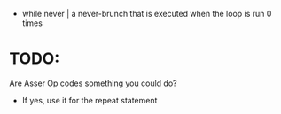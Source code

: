 ﻿- while never | a never-brunch that is executed when the loop is run 0 times

# TODO:

Are Asser Op codes something you could do?
- If yes, use it for the repeat statement